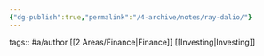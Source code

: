 ```yaml
---
{"dg-publish":true,"permalink":"/4-archive/notes/ray-dalio/"}
---
```


tags:: #a/author [[2 Areas/Finance\|Finance]] [[Investing\|Investing]]

